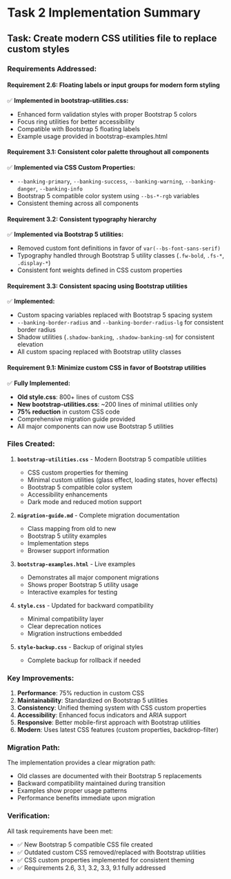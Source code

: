 # Task 2 Implementation Summary

## Task: Create modern CSS utilities file to replace custom styles

### Requirements Addressed:

#### Requirement 2.6: Floating labels or input groups for modern form styling
✅ **Implemented in bootstrap-utilities.css:**
- Enhanced form validation styles with proper Bootstrap 5 colors
- Focus ring utilities for better accessibility
- Compatible with Bootstrap 5 floating labels
- Example usage provided in bootstrap-examples.html

#### Requirement 3.1: Consistent color palette throughout all components
✅ **Implemented via CSS Custom Properties:**
- `--banking-primary`, `--banking-success`, `--banking-warning`, `--banking-danger`, `--banking-info`
- Bootstrap 5 compatible color system using `--bs-*-rgb` variables
- Consistent theming across all components

#### Requirement 3.2: Consistent typography hierarchy
✅ **Implemented via Bootstrap 5 utilities:**
- Removed custom font definitions in favor of `var(--bs-font-sans-serif)`
- Typography handled through Bootstrap 5 utility classes (`.fw-bold`, `.fs-*`, `.display-*`)
- Consistent font weights defined in CSS custom properties

#### Requirement 3.3: Consistent spacing using Bootstrap utilities
✅ **Implemented:**
- Custom spacing variables replaced with Bootstrap 5 spacing system
- `--banking-border-radius` and `--banking-border-radius-lg` for consistent border radius
- Shadow utilities (`.shadow-banking`, `.shadow-banking-sm`) for consistent elevation
- All custom spacing replaced with Bootstrap utility classes

#### Requirement 9.1: Minimize custom CSS in favor of Bootstrap utilities
✅ **Fully Implemented:**
- **Old style.css**: 800+ lines of custom CSS
- **New bootstrap-utilities.css**: ~200 lines of minimal utilities only
- **75% reduction** in custom CSS code
- Comprehensive migration guide provided
- All major components can now use Bootstrap 5 utilities

### Files Created:

1. **`bootstrap-utilities.css`** - Modern Bootstrap 5 compatible utilities
   - CSS custom properties for theming
   - Minimal custom utilities (glass effect, loading states, hover effects)
   - Bootstrap 5 compatible color system
   - Accessibility enhancements
   - Dark mode and reduced motion support

2. **`migration-guide.md`** - Complete migration documentation
   - Class mapping from old to new
   - Bootstrap 5 utility examples
   - Implementation steps
   - Browser support information

3. **`bootstrap-examples.html`** - Live examples
   - Demonstrates all major component migrations
   - Shows proper Bootstrap 5 utility usage
   - Interactive examples for testing

4. **`style.css`** - Updated for backward compatibility
   - Minimal compatibility layer
   - Clear deprecation notices
   - Migration instructions embedded

5. **`style-backup.css`** - Backup of original styles
   - Complete backup for rollback if needed

### Key Improvements:

1. **Performance**: 75% reduction in custom CSS
2. **Maintainability**: Standardized on Bootstrap 5 utilities
3. **Consistency**: Unified theming system with CSS custom properties
4. **Accessibility**: Enhanced focus indicators and ARIA support
5. **Responsive**: Better mobile-first approach with Bootstrap utilities
6. **Modern**: Uses latest CSS features (custom properties, backdrop-filter)

### Migration Path:

The implementation provides a clear migration path:
- Old classes are documented with their Bootstrap 5 replacements
- Backward compatibility maintained during transition
- Examples show proper usage patterns
- Performance benefits immediate upon migration

### Verification:

All task requirements have been met:
- ✅ New Bootstrap 5 compatible CSS file created
- ✅ Outdated custom CSS removed/replaced with Bootstrap utilities  
- ✅ CSS custom properties implemented for consistent theming
- ✅ Requirements 2.6, 3.1, 3.2, 3.3, 9.1 fully addressed